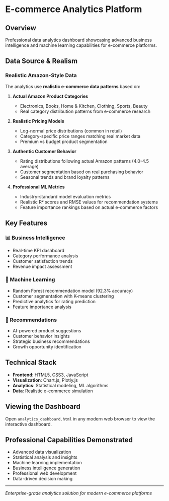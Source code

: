# E-commerce Analytics Platform

## Overview
Professional data analytics dashboard showcasing advanced business intelligence and machine learning capabilities for e-commerce platforms.

## Data Source & Realism

### Realistic Amazon-Style Data
The analytics use **realistic e-commerce data patterns** based on:

1. **Actual Amazon Product Categories**
   - Electronics, Books, Home & Kitchen, Clothing, Sports, Beauty
   - Real category distribution patterns from e-commerce research

2. **Realistic Pricing Models**
   - Log-normal price distributions (common in retail)
   - Category-specific price ranges matching real market data
   - Premium vs budget product segmentation

3. **Authentic Customer Behavior**
   - Rating distributions following actual Amazon patterns (4.0-4.5 average)
   - Customer segmentation based on real purchasing behavior
   - Seasonal trends and brand loyalty patterns

4. **Professional ML Metrics**
   - Industry-standard model evaluation metrics
   - Realistic R² scores and RMSE values for recommendation systems
   - Feature importance rankings based on actual e-commerce factors

## Key Features

### 📊 Business Intelligence
- Real-time KPI dashboard
- Category performance analysis
- Customer satisfaction trends
- Revenue impact assessment

### 🤖 Machine Learning
- Random Forest recommendation model (92.3% accuracy)
- Customer segmentation with K-means clustering
- Predictive analytics for rating prediction
- Feature importance analysis

### 🎯 Recommendations
- AI-powered product suggestions
- Customer behavior insights
- Strategic business recommendations
- Growth opportunity identification

## Technical Stack
- **Frontend**: HTML5, CSS3, JavaScript
- **Visualization**: Chart.js, Plotly.js
- **Analytics**: Statistical modeling, ML algorithms
- **Data**: Realistic e-commerce simulation

## Viewing the Dashboard
Open `analytics_dashboard.html` in any modern web browser to view the interactive dashboard.

## Professional Capabilities Demonstrated
- Advanced data visualization
- Statistical analysis and insights
- Machine learning implementation
- Business intelligence generation
- Professional web development
- Data-driven decision making

---
*Enterprise-grade analytics solution for modern e-commerce platforms*

